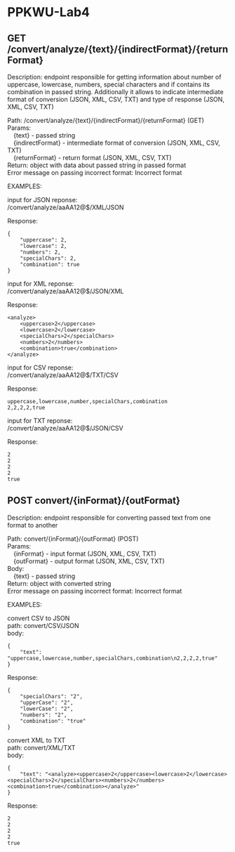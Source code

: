 # PPKWU-Lab4   

## GET /convert/analyze/{text}/{indirectFormat}/{returnFormat}  
Description: endpoint responsible for getting information about number of uppercase, lowercase, numbers, special characters and if contains its combination in passed string. Additionally it allows to indicate intermediate format of conversion (JSON, XML, CSV, TXT) and type of response (JSON, XML, CSV, TXT)

Path: /convert/analyze/{text}/{indirectFormat}/{returnFormat} (GET)  
Params:  
 {text} - passed string  
 {indirectFormat} - intermediate format of conversion (JSON, XML, CSV, TXT)  
 {returnFormat} - return format (JSON, XML, CSV, TXT)  
Return: object with data about passed string in passed format   
Error message on passing incorrect format: Incorrect format

EXAMPLES:

input for JSON reponse:  
/convert/analyze/aaAA12@$/XML/JSON  

Response:  
```
{
    "uppercase": 2,
    "lowercase": 2,
    "numbers": 2,
    "specialChars": 2,
    "combination": true
}  
```

input for XML reponse:  
/convert/analyze/aaAA12@$/JSON/XML  

Response:  
```
<analyze>
    <uppercase>2</uppercase>
    <lowercase>2</lowercase>
    <specialChars>2</specialChars>
    <numbers>2</numbers>
    <combination>true</combination>
</analyze>
```

input for CSV reponse:  
/convert/analyze/aaAA12@$/TXT/CSV  

Response:  
```
uppercase,lowercase,number,specialChars,combination
2,2,2,2,true
```

input for TXT reponse:  
/convert/analyze/aaAA12@$/JSON/CSV

Response:  
```
2  
2  
2  
2  
true  
```

## POST convert/{inFormat}/{outFormat}  
Description: endpoint responsible for converting passed text from one format to another

Path: convert/{inFormat}/{outFormat} (POST)  
Params:  
 {inFormat} - input format (JSON, XML, CSV, TXT)  
 {outFormat} - output format (JSON, XML, CSV, TXT)  
Body:   
 {text} - passed string  
Return: object with converted string  
Error message on passing incorrect format: Incorrect format  

EXAMPLES:  

convert CSV to JSON  
path: convert/CSV/JSON  
body:  
```
{
    "text": "uppercase,lowercase,number,specialChars,combination\n2,2,2,2,true"
}
```  

Response:  
```
{
    "specialChars": "2",
    "upperCase": "2",
    "lowerCase": "2",
    "numbers": "2",
    "combination": "true"
}
```

convert XML to TXT  
path: convert/XML/TXT  
body:   
```
{
    "text": "<analyze><uppercase>2</uppercase><lowercase>2</lowercase><specialChars>2</specialChars><numbers>2</numbers><combination>true</combination></analyze>"
}
```

Response:  
```
2
2
2
2
true
```
